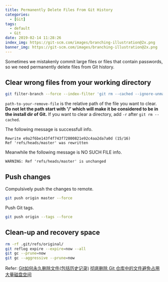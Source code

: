 ```yaml
---
title: Permanently Delete Files From Git History
categories:
  - [Git]
tags:
  - default
  - Git
date: 2019-02-14 11:28:26
index_img: https://git-scm.com/images/branching-illustration@2x.png
banner_img: https://git-scm.com/images/branching-illustration@2x.png
---
```


Sometimes we mistakenly commit large files or files that contain passwords, so we need permanently delete files from Git history.

## Clear wrong files from your working directory

```bash
git filter-branch --force --index-filter 'git rm --cached --ignore-unmatch path-to-your-remove-file' --prune-empty --tag-name-filter cat -- --all
```

`path-to-your-remove-file` is the relative path of the file you want to clear.
**Do not let the path start with '/' which will make it be considered to be in the install dir of Git.**
If you want to clear a directory, add `-r` after `git rm --cached`.

The following message is successfull info.
```
Rewrite e9a2f6be143f4f743f72800821e92c4aa2da7a0d (15/16)
Ref 'refs/heads/master' was rewritten
```
Meanwhile the following message is NO SUCH FILE info.
```
WARNING: Ref 'refs/heads/master' is unchanged
```

## Push changes

Compulsively push the changes to remote.
```bash
git push origin master --force
```
Push Git tags.
```bash
git push origin --tags --force
```

## Clean-up and recovery space

```bash
rm -rf .git/refs/original/
git reflog expire --expire=now --all
git gc --prune=now
git gc --aggressive --prune=now
```


Refer:
[Git如何永久删除文件(包括历史记录)](http://www.cnblogs.com/shines77/p/3460274.html)
[彻底删除 Git 仓库中的文件避免占用大量磁盘空间](https://walterlv.oschina.io/git/2017/09/18/delete-a-file-from-whole-git-history.html)